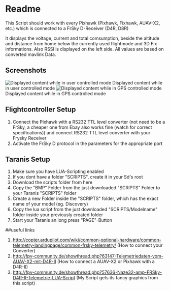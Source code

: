 # Readme
This Script should work with every Pixhawk (Pixhawk, Fixhawk, AUAV-X2, etc.) which
is connected to a FrSky D-Receiver (D4R, D8R)

It displays the voltage, current and total comsumption, beside the altitude and distance from home below the currently used flightmode and 3D Fix informations.
Also RSSI is displayed on the left side. All values are based on converted mavlink Data.
## Screenshots
![Displayed content while in user controlled mode](https://raw.githubusercontent.com/Jace25/LUA-Taranis-Pixhawk/master/lua1.JPG)
Displayed content while in user controlled mode
![Displayed content while in GPS controlled mode](https://raw.githubusercontent.com/Jace25/LUA-Taranis-Pixhawk/master/lua2.JPG)
Displayed content while in GPS controlled mode

## Flightcontroller Setup
1. Connect the Pixhawk with a RS232 TTL level converter (not need to be a FrSky, a cheaper one from Ebay also works fine (watch for correct specifications)) and connect RS232 TTL level converter with your Frysky Receiver
2. Activate the FrSky D protocol in the parameters for the appropriate port

## Taranis Setup
1. Make sure you have LUA-Scripting enabled
2. If you dont have a folder "SCRIPTS", create it in your Sd's root
3. Download the scripts folder from here
4. Copy the "BMP" Folder from the just downloaded "SCRIPTS" Folder to your Taranis "SCRIPTS" folder
5. Create a new Folder inside the "SCRIPTS" folder, which has the exact name of your model (eg. Discovery)
6. Copy the lua script from the just downloaded "SCRIPTS/Modelname" folder inside your previously created folder
7. Start your Taranis an long press "PAGE"-Button

##useful links
1. http://copter.ardupilot.com/wiki/common-optional-hardware/common-telemetry-landingpage/common-frsky-telemetry/ (How to connect your Converter)
2. http://fpv-community.de/showthread.php?63147-Telemetriedaten-vom-AUAV-X2-mit-D4R-II (How to connect a AUAV-X2 or Pixhawk with a D4R-II)
3. http://fpv-community.de/showthread.php?57636-Naze32-amp-FRSky-D4R-II-Telemetrie-LUA-Script (My Script gets its fancy graphics from this script)
